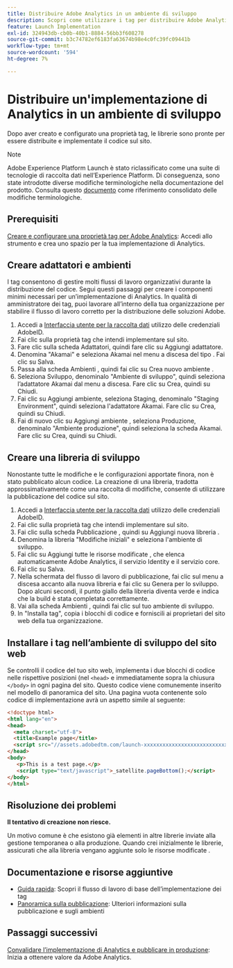 ```yaml
---
title: Distribuire Adobe Analytics in un ambiente di sviluppo
description: Scopri come utilizzare i tag per distribuire Adobe Analytics nel tuo ambiente di sviluppo.
feature: Launch Implementation
exl-id: 324943db-cb0b-40b1-8884-56bb3f608278
source-git-commit: b3c74782ef6183fa63674b98e4c0fc39fc09441b
workflow-type: tm+mt
source-wordcount: '594'
ht-degree: 7%

---
```


# Distribuire un&#39;implementazione di Analytics in un ambiente di sviluppo

Dopo aver creato e configurato una proprietà tag, le librerie sono pronte per essere distribuite e implementate il codice sul sito.

>[!NOTE]
>Adobe Experience Platform Launch è stato riclassificato come una suite di tecnologie di raccolta dati nell’Experience Platform. Di conseguenza, sono state introdotte diverse modifiche terminologiche nella documentazione del prodotto. Consulta questo [documento](https://experienceleague.adobe.com/docs/experience-platform/tags/term-updates.html?lang=en) come riferimento consolidato delle modifiche terminologiche.

## Prerequisiti

[Creare e configurare una proprietà tag per Adobe Analytics](create-analytics-property.md): Accedi allo strumento e crea uno spazio per la tua implementazione di Analytics.

## Creare adattatori e ambienti

I tag consentono di gestire molti flussi di lavoro organizzativi durante la distribuzione del codice. Segui questi passaggi per creare i componenti minimi necessari per un’implementazione di Analytics. In qualità di amministratore dei tag, puoi lavorare all’interno della tua organizzazione per stabilire il flusso di lavoro corretto per la distribuzione delle soluzioni Adobe.

1. Accedi a [Interfaccia utente per la raccolta dati](https://experience.adobe.com/data-collection) utilizzo delle credenziali AdobeID.
2. Fai clic sulla proprietà tag che intendi implementare sul sito.
3. Fare clic sulla scheda Adattatori, quindi fare clic su Aggiungi adattatore.
4. Denomina &quot;Akamai&quot; e seleziona Akamai nel menu a discesa del tipo . Fai clic su Salva.
5. Passa alla scheda Ambienti , quindi fai clic su Crea nuovo ambiente .
6. Seleziona Sviluppo, denominalo &quot;Ambiente di sviluppo&quot;, quindi seleziona l’adattatore Akamai dal menu a discesa. Fare clic su Crea, quindi su Chiudi.
7. Fai clic su Aggiungi ambiente, seleziona Staging, denominalo &quot;Staging Environment&quot;, quindi seleziona l&#39;adattatore Akamai. Fare clic su Crea, quindi su Chiudi.
8. Fai di nuovo clic su Aggiungi ambiente , seleziona Produzione, denominalo &quot;Ambiente produzione&quot;, quindi seleziona la scheda Akamai. Fare clic su Crea, quindi su Chiudi.

## Creare una libreria di sviluppo

Nonostante tutte le modifiche e le configurazioni apportate finora, non è stato pubblicato alcun codice. La creazione di una libreria, tradotta approssimativamente come una raccolta di modifiche, consente di utilizzare la pubblicazione del codice sul sito.

1. Accedi a [Interfaccia utente per la raccolta dati](https://experience.adobe.com/data-collection) utilizzo delle credenziali AdobeID.
2. Fai clic sulla proprietà tag che intendi implementare sul sito.
3. Fai clic sulla scheda Pubblicazione , quindi su Aggiungi nuova libreria .
4. Denomina la libreria &quot;Modifiche iniziali&quot; e seleziona l&#39;ambiente di sviluppo.
5. Fai clic su Aggiungi tutte le risorse modificate , che elenca automaticamente Adobe Analytics, il servizio Identity e il servizio core.
6. Fai clic su Salva.
7. Nella schermata del flusso di lavoro di pubblicazione, fai clic sul menu a discesa accanto alla nuova libreria e fai clic su Genera per lo sviluppo. Dopo alcuni secondi, il punto giallo della libreria diventa verde e indica che la build è stata completata correttamente.
8. Vai alla scheda Ambienti , quindi fai clic sul tuo ambiente di sviluppo.
9. In &quot;Installa tag&quot;, copia i blocchi di codice e forniscili ai proprietari del sito web della tua organizzazione.

## Installare i tag nell’ambiente di sviluppo del sito web

Se controlli il codice del tuo sito web, implementa i due blocchi di codice nelle rispettive posizioni (nel `<head>` e immediatamente sopra la chiusura `</body>` in ogni pagina del sito. Questo codice viene comunemente inserito nel modello di panoramica del sito. Una pagina vuota contenente solo codice di implementazione avrà un aspetto simile al seguente:

```html
<!doctype html>
<html lang="en">
<head>
  <meta charset="utf-8">
  <title>Example page</title>
  <script src="//assets.adobedtm.com/launch-xxxxxxxxxxxxxxxxxxxxxxxxxxxxxxxxxx-development.min.js"></script>
</head>
<body>
   <p>This is a test page.</p>
   <script type="text/javascript">_satellite.pageBottom();</script>
</body>
</html>
```

## Risoluzione dei problemi

**Il tentativo di creazione non riesce.**

Un motivo comune è che esistono già elementi in altre librerie inviate alla gestione temporanea o alla produzione. Quando crei inizialmente le librerie, assicurati che alla libreria vengano aggiunte solo le risorse modificate .

## Documentazione e risorse aggiuntive

- [Guida rapida](https://experienceleague.adobe.com/docs/experience-platform/tags/get-started/quick-start.html?lang=en): Scopri il flusso di lavoro di base dell’implementazione dei tag
- [Panoramica sulla pubblicazione](https://experienceleague.adobe.com/docs/experience-platform/tags/publish/overview.html?lang=en): Ulteriori informazioni sulla pubblicazione e sugli ambienti

## Passaggi successivi

[Convalidare l’implementazione di Analytics e pubblicare in produzione](validate-publish-prod.md): Inizia a ottenere valore da Adobe Analytics.
